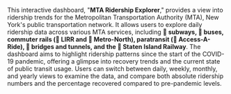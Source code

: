 This interactive dashboard, "**MTA Ridership Explorer**," provides a view 
into ridership trends for the Metropolitan Transportation Authority (MTA), 
New York's public transportation network. It allows users to explore daily 
ridership data across various MTA services, including **🚆 subways, 🚌 buses, commuter rails 
(🚄 LIRR and 🚉 Metro-North), paratransit (🚐 Access-A-Ride), 🌉 bridges and tunnels, 
and the 🚋 Staten Island Railway**. The dashboard aims to highlight ridership patterns since 
the start of the COVID-19 pandemic, offering a glimpse into recovery trends and 
the current state of public transit usage. Users can switch between daily, 
weekly, monthly, and yearly views to examine the data, and compare both 
absolute ridership numbers and the percentage recovered compared 
to pre-pandemic levels.